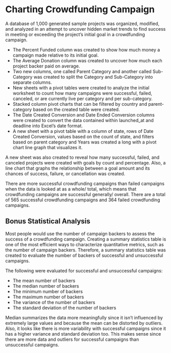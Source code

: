 # Charting Crowdfunding Campaign

A database of 1,000 generated sample projects was organized, modified, and analyzed in an attempt to uncover hidden market trends to find success in meeting or exceeding the project’s initial goal in a crowdfunding campaign. 

*	The Percent Funded column was created to show how much money a campaign made relative to its initial goal.
*	The Average Donation column was created to uncover how much each project backer paid on average.
*	Two new columns, one called Parent Category and another called Sub-Category was created to split the Category and Sub-Category into separate columns.
*	New sheets with a pivot tables were created to analyze the initial worksheet to count how many campaigns were successful, failed, canceled, or are currently live per category and per sub-category. 
*	Stacked column pivot charts that can be filtered by country and parent-category based on the created table were created.
*	The Date Created Conversion and Date Ended Conversion columns were created to convert the data contained within launched_at and deadline into Excel’s date format.
*	A new sheet with a pivot table with a column of state, rows of Date Created Conversion, values based on the count of state, and filters based on parent category and Years was created a long with a pivot chart line graph that visualizes it.

A new sheet was also created to reveal how many successful, failed, and canceled projects were created with goals by count and percentage. Also, a line chart that graphs the relationship between a goal amount and its chances of success, failure, or cancellation was created.



There are more successful crowdfunding campaigns than failed campaigns when the data is looked at as a whole/ total, which means that crowdfunding campaigns are successful generally/ overall. There are a total of 565 successful crowdfunding campaigns and 364 failed crowdfunding campaigns.


## Bonus Statistical Analysis

Most people would use the number of campaign backers to assess the success of a crowdfunding campaign. Creating a summary statistics table is one of the most efficient ways to characterize quantitative metrics, such as the number of campaign backers. Therefore, a summary statistics table was created to evaluate the number of backers of successful and unsuccessful campaigns.

The following were evaluated for successful and unsuccessful campaigns:
*	The mean number of backers
*	The median number of backers
*	The minimum number of backers
*	The maximum number of backers
*	The variance of the number of backers
*	The standard deviation of the number of backers



Median summarizes the data more meaningfully since it isn’t influenced by extremely large values and because the mean can be distorted by outliers. Also, it looks like there is more variability with successful campaigns since it has a higher variance and standard deviation too. This makes sense since there are more data and outliers for successful campaigns than unsuccessful campaigns.
